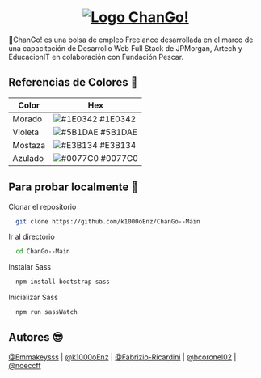  <div align="center">
  <h1 align="center">
    <a href="https://changomain.netlify.app/">
      <img src="https://github.com/user-attachments/assets/2d5d1404-3b40-42c7-ad73-5c691adae06d" alt="Logo ChanGo!">
    </a>
  </h1>
 </div>

🚀ChanGo! es una bolsa de empleo Freelance desarrollada en el marco de una capacitación de Desarrollo Web Full Stack de JPMorgan, Artech y EducacionIT en colaboración con Fundación Pescar.

## Referencias de Colores 🎨

| Color             | Hex                                                                |
| ----------------- | ------------------------------------------------------------------ |
| Morado | ![#1E0342](https://via.placeholder.com/10/1E0342?text=+) #1E0342 |
| Violeta | ![#5B1DAE](https://via.placeholder.com/10/5B1DAE?text=+) #5B1DAE |
| Mostaza | ![#E3B134](https://via.placeholder.com/10/E3B134?text=+) #E3B134 |
| Azulado | ![#0077C0](https://via.placeholder.com/10/0077C0?text=+) #0077C0 |


## Para probar localmente 🦥

Clonar el repositorio

```bash
  git clone https://github.com/k1000oEnz/ChanGo--Main
```

Ir al directorio

```bash
  cd ChanGo--Main
```

Instalar Sass 

```bash
  npm install bootstrap sass
```

Inicializar Sass

```bash
  npm run sassWatch
```
## Autores 😎

[@Emmakeysss](https://github.com/Emmakeysss)   |   [@k1000oEnz](https://github.com/k1000oEnz)   |   [@Fabrizio-Ricardini](https://github.com/Fabrizio-Ricardini)   |   [@bcoronel02](https://github.com/bcoronel02)   |   [@noeccff](https://github.com/noeccff)
